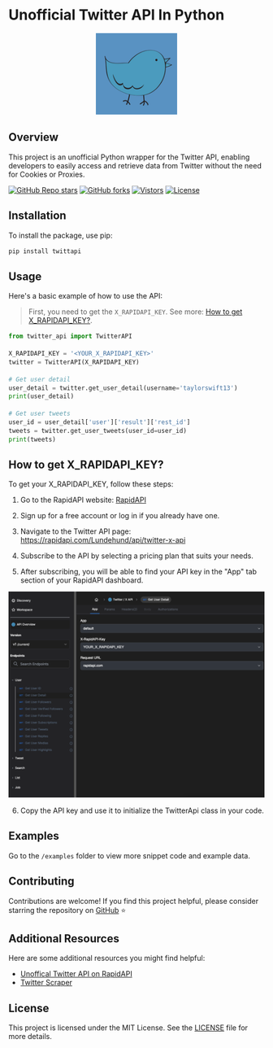 # Unofficial Twitter API In Python

<p align="center">
  <img src="https://github.com/twittapi-labs/twitter-api/blob/main/public/images/logo.png" width="160">
</p>

## Overview
This project is an unofficial Python wrapper for the Twitter API, enabling developers to easily access and retrieve data from Twitter without the need for Cookies or Proxies.

[![GitHub Repo stars](https://img.shields.io/github/stars/twittapi-labs/twitter-api?style=social)](https://github.com/twittapi-labs/twitter-api/stargazers/)
[![GitHub forks](https://img.shields.io/github/forks/twittapi-labs/twitter-api?style=social)](https://github.com/twittapi-labs/twitter-api/network/)
[![Vistors](https://visitor-badge.laobi.icu/badge?page_id=twittapi-labs.twitter-api&title=Visitors)](https://github.com/twittapi-labs/twitter-api)
[![License](https://img.shields.io/github/license/twittapi-labs/twitter-api?label=License)](https://mit-license.org/)

## Installation
To install the package, use pip:
```bash
pip install twittapi
```

## Usage
Here's a basic example of how to use the API:

> First, you need to get the `X_RAPIDAPI_KEY`. See more: [How to get X_RAPIDAPI_KEY?](#how-to-get-x_rapidapi_key).

```python
from twitter_api import TwitterAPI

X_RAPIDAPI_KEY = '<YOUR_X_RAPIDAPI_KEY>'
twitter = TwitterAPI(X_RAPIDAPI_KEY)

# Get user detail
user_detail = twitter.get_user_detail(username='taylorswift13')
print(user_detail)

# Get user tweets
user_id = user_detail['user']['result']['rest_id']
tweets = twitter.get_user_tweets(user_id=user_id)
print(tweets)
```

## How to get X_RAPIDAPI_KEY?
To get your X_RAPIDAPI_KEY, follow these steps:

1. Go to the RapidAPI website: [RapidAPI](https://rapidapi.com/)

2. Sign up for a free account or log in if you already have one.

3. Navigate to the Twitter API page: https://rapidapi.com/Lundehund/api/twitter-x-api

4. Subscribe to the API by selecting a pricing plan that suits your needs.

5. After subscribing, you will be able to find your API key in the "App" tab section of your RapidAPI dashboard.

![where-to-find-x-rapidapi-key](./public/images/where-to-find-x-rapidapi-key.png)

6. Copy the API key and use it to initialize the TwitterApi class in your code.

## Examples

Go to the `/examples` folder to view more snippet code and example data.

## Contributing
Contributions are welcome! If you find this project helpful, please consider starring the repository on [GitHub](https://github.com/twittapi-labs/twitter-api) ⭐️

## Additional Resources
Here are some additional resources you might find helpful:

- [Unoffical Twitter API on RapidAPI](https://rapidapi.com/Lundehund/api/twitter-x-api)
- [Twitter Scraper](https://apify.com/twittapi?fpr=hs6s8)

## License
This project is licensed under the MIT License. See the [LICENSE](LICENSE) file for more details.
